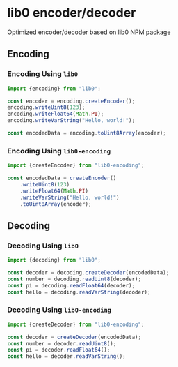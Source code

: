 # lib0 encoder/decoder

Optimized encoder/decoder based on lib0 NPM package

## Encoding

### Encoding Using `lib0`

```js
import {encoding} from "lib0";

const encoder = encoding.createEncoder();
encoding.writeUint8(123);
encoding.writeFloat64(Math.PI);
encoding.writeVarString("Hello, world!");

const encodedData = encoding.toUint8Array(encoder);
```

### Encoding Using `lib0-encoding`

```js
import {createEncoder} from "lib0-encoding";

const encodedData = createEncoder()
    .writeUint8(123)
    .writeFloat64(Math.PI)
    .writeVarString("Hello, world!")
    .toUint8Array(encoder);
```

## Decoding

### Decoding Using `lib0`

```js
import {decoding} from "lib0";

const decoder = decoding.createDecoder(encodedData);
const number = decoding.readUint8(decoder);
const pi = decoding.readFloat64(decoder);
const hello = decoding.readVarString(decoder);
```

### Decoding Using `lib0-encoding`

```js
import {createDecoder} from "lib0-encoding";

const decoder = createDecoder(encodedData);
const number = decoder.readUint8();
const pi = decoder.readFloat64();
const hello = decoder.readVarString();
```
